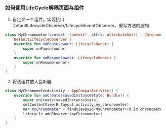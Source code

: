 ### 如何使用LifeCycle解耦页面与组件
1. 自定义一个组件，实现接口DefaultLifecycleObserver/LifecycleEventObserver，重写方法的逻辑
```kotlin
class MyChronometer(context: Context?, attrs: AttributeSet?) : Chronometer(context, attrs),
    DefaultLifecycleObserver {
    override fun onPause(owner: LifecycleOwner) {
        super.onPause(owner)
    }
    override fun onResume(owner: LifecycleOwner) {
        super.onResume(owner)
    }
}
```
2. 将该组件放入监听器
```kotlin
class MyChronometerActivity : AppCompatActivity() {
    override fun onCreate(savedInstanceState: Bundle?) {
        super.onCreate(savedInstanceState)
        setContentView(R.layout.activity_my_chronometer)
        var myChronometer = findViewById<MyChronometer>(R.id.chronometer)
        lifecycle.addObserver(myChronometer)
    }
}
```